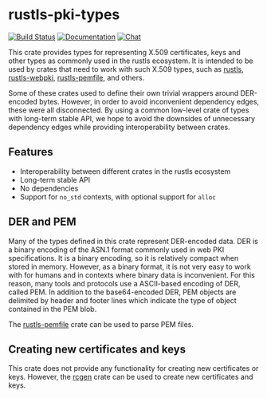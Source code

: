 # rustls-pki-types

[![Build Status](https://github.com/rustls/pki-types/actions/workflows/ci.yml/badge.svg?branch=main)](https://github.com/rustls/pki-types/actions/workflows/ci.yml?query=branch%3Amain)
[![Documentation](https://docs.rs/rustls-pki-types/badge.svg)](https://docs.rs/rustls-pki-types/)
[![Chat](https://img.shields.io/discord/976380008299917365?logo=discord)](https://discord.gg/MCSB76RU96)

This crate provides types for representing X.509 certificates, keys and other types as commonly
used in the rustls ecosystem. It is intended to be used by crates that need to work with such X.509
types, such as [rustls](https://crates.io/crates/rustls),
[rustls-webpki](https://crates.io/crates/rustls-webpki),
[rustls-pemfile](https://crates.io/crates/rustls-pemfile), and others.

Some of these crates used to define their own trivial wrappers around DER-encoded bytes.
However, in order to avoid inconvenient dependency edges, these were all disconnected. By
using a common low-level crate of types with long-term stable API, we hope to avoid the
downsides of unnecessary dependency edges while providing interoperability between crates.

## Features

- Interoperability between different crates in the rustls ecosystem
- Long-term stable API
- No dependencies
- Support for `no_std` contexts, with optional support for `alloc`

## DER and PEM

Many of the types defined in this crate represent DER-encoded data. DER is a binary encoding of
the ASN.1 format commonly used in web PKI specifications. It is a binary encoding, so it is
relatively compact when stored in memory. However, as a binary format, it is not very easy to
work with for humans and in contexts where binary data is inconvenient. For this reason,
many tools and protocols use a ASCII-based encoding of DER, called PEM. In addition to the
base64-encoded DER, PEM objects are delimited by header and footer lines which indicate the type
of object contained in the PEM blob.

The [rustls-pemfile](https://docs.rs/rustls-pemfile) crate can be used to parse PEM files.

## Creating new certificates and keys

This crate does not provide any functionality for creating new certificates or keys. However,
the [rcgen](https://docs.rs/rcgen) crate can be used to create new certificates and keys.
